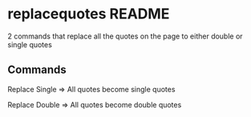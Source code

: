 # replacequotes README

2 commands that replace all the quotes on the page to either double or single quotes

## Commands

Replace Single => All quotes become single quotes

Replace Double => All quotes become double quotes